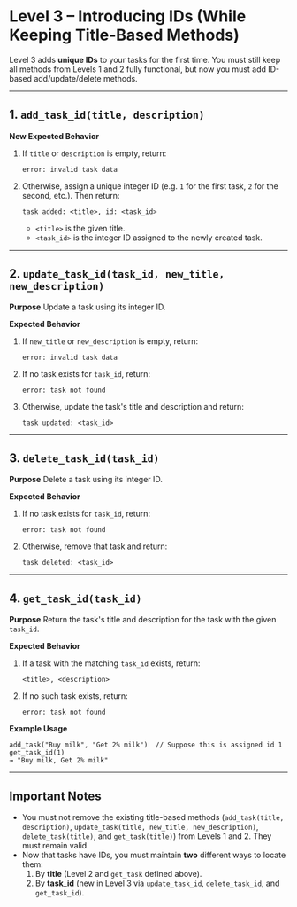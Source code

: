# Level 3 – Introducing IDs (While Keeping Title-Based Methods)

Level 3 adds **unique IDs** to your tasks for the first time. You must still keep all methods from Levels 1 and 2 fully functional, but now you must add ID-based add/update/delete methods.

---

## 1. `add_task_id(title, description)`

**New Expected Behavior**
1. If `title` or `description` is empty, return:
   ```
   error: invalid task data
   ```
2. Otherwise, assign a unique integer ID (e.g. `1` for the first task, `2` for the second, etc.). Then return:
   ```
   task added: <title>, id: <task_id>
   ```
   - `<title>` is the given title.
   - `<task_id>` is the integer ID assigned to the newly created task.

---

## 2. `update_task_id(task_id, new_title, new_description)`

**Purpose**
Update a task using its integer ID.

**Expected Behavior**
1. If `new_title` or `new_description` is empty, return:
   ```
   error: invalid task data
   ```
2. If no task exists for `task_id`, return:
   ```
   error: task not found
   ```
3. Otherwise, update the task's title and description and return:
   ```
   task updated: <task_id>
   ```

---

## 3. `delete_task_id(task_id)`

**Purpose**
Delete a task using its integer ID.

**Expected Behavior**
1. If no task exists for `task_id`, return:
   ```
   error: task not found
   ```
2. Otherwise, remove that task and return:
   ```
   task deleted: <task_id>
   ```

---

## 4. `get_task_id(task_id)`

**Purpose**
Return the task's title and description for the task with the given `task_id`.

**Expected Behavior**
1. If a task with the matching `task_id` exists, return:
   ```
   <title>, <description>
   ```
2. If no such task exists, return:
   ```
   error: task not found
   ```

**Example Usage**
```
add_task("Buy milk", "Get 2% milk")  // Suppose this is assigned id 1
get_task_id(1)
→ "Buy milk, Get 2% milk"
```

---

## Important Notes

- You must not remove the existing title-based methods (`add_task(title, description)`, `update_task(title, new_title, new_description)`, `delete_task(title)`, and `get_task(title)`) from Levels 1 and 2. They must remain valid.
- Now that tasks have IDs, you must maintain **two** different ways to locate them:
  1. By **title** (Level 2 and `get_task` defined above).
  2. By **task_id** (new in Level 3 via `update_task_id`, `delete_task_id`, and `get_task_id`).